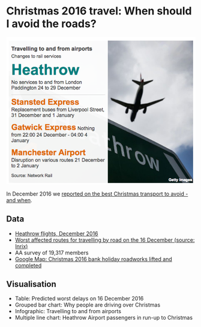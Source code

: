 # Christmas 2016 travel: When should I avoid the roads?

![](https://github.com/BBC-Data-Unit/Christmas-travel/blob/master/Travelling%20to%20and%20from%20airports.png)

In December 2016 we [reported on the best Christmas transport to avoid - and when](http://www.bbc.co.uk/news/uk-england-38182259).

## Data

* [Heathrow flights, December 2016](https://github.com/BBC-Data-Unit/Christmas-travel/blob/master/Heathrow_flights_2016.csv)
* [Worst affected routes for travelling by road on the 16 December (source: Inrix)](https://github.com/BBC-Data-Unit/Christmas-travel/blob/master/getawayrawday.xlsx)
* AA survey of 19,317 members
* [Google Map: Christmas 2016 bank holiday roadworks lifted and completed](https://github.com/BBC-Data-Unit/Christmas-travel/blob/master/Christmas%202016%20bank%20holiday%20roadworks%20lifted%20and%20completed.kml)

## Visualisation

* Table: Predicted worst delays on 16 December 2016
* Grouped bar chart: Why people are driving over Christmas
* Infographic: Travelling to and from airports
* Multiple line chart: Heathrow Airport passengers in run-up to Christmas


